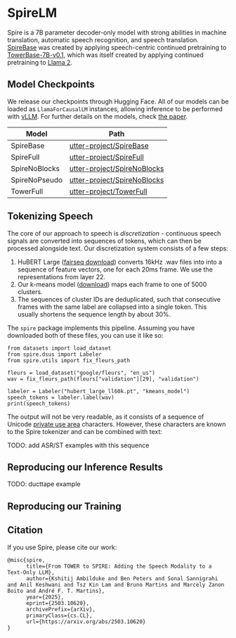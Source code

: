 # SpireLM
Spire is a 7B parameter decoder-only model with strong abilities in machine translation, automatic speech recognition, and speech translation. [SpireBase](https://huggingface.co/utter-project/SpireBase) was created by applying speech-centric continued pretraining to [TowerBase-7B-v0.1](https://huggingface.co/Unbabel/TowerBase-7B-v0.1), which was itself created by applying continued pretraining to [Llama 2](https://huggingface.co/meta-llama/Llama-2-7b).

## Model Checkpoints
We release our checkpoints through Hugging Face. All of our models can be loaded as `LlamaForCausalLM` instances, allowing inference to be performed with [vLLM](https://github.com/vllm-project/vllm). For further details on the models, check [the paper](https://arxiv.org/abs/2503.10620).

| Model | Path |
| ----- | ---- |
| SpireBase | [utter-project/SpireBase](https://huggingface.co/utter-project/SpireBase) |
| SpireFull | [utter-project/SpireFull](https://huggingface.co/utter-project/SpireFull) |
| SpireNoBlocks | [utter-project/SpireNoBlocks](https://huggingface.co/utter-project/SpireNoBlocks) |
| SpireNoPseudo | [utter-project/SpireNoBlocks](https://huggingface.co/utter-project/SpireNoPseudo) |
| TowerFull | [utter-project/TowerFull](https://huggingface.co/utter-project/TowerFull) |

## Tokenizing Speech
The core of our approach to speech is *discretization* - continuous speech signals are converted into sequences of tokens, which can then be processed alongside text. Our discretization system consists of a few steps:

1. HuBERT Large ([fairseq download](https://dl.fbaipublicfiles.com/hubert/hubert_large_ll60k.pt)) converts 16kHz .wav files into into a sequence of feature vectors, one for each 20ms frame. We use the representations from layer 22.
2. Our k-means model ([download](https://huggingface.co/utter-project/SpireKMeans/resolve/main/kmeans_model)) maps each frame to one of 5000 clusters.
3. The sequences of cluster IDs are deduplicated, such that consecutive frames with the same label are collapsed into a single token. This usually shortens the sequence length by about 30%.

The `spire` package implements this pipeline. Assuming you have downloaded both of these files, you can use it like so:

```
from datasets import load_dataset
from spire.dsus import Labeler
from spire.utils import fix_fleurs_path

fleurs = load_dataset("google/fleurs", "en_us")
wav = fix_fleurs_path(fleurs["validation"][29], "validation")

labeler = Labeler("hubert_large_ll60k.pt", "kmeans_model")
speech_tokens = labeler.label(wav)
print(speech_tokens)
```

The output will not be very readable, as it consists of a sequence of Unicode [private use area](https://en.wikipedia.org/wiki/Private_Use_Areas) characters. However, these characters are known to the Spire tokenizer and can be combined with text:

TODO: add ASR/ST examples with this sequence

## Reproducing our Inference Results
TODO: ducttape example

## Reproducing our Training

## Citation
If you use Spire, please cite our work:
```
@misc{spire,
      title={From TOWER to SPIRE: Adding the Speech Modality to a Text-Only LLM}, 
      author={Kshitij Ambilduke and Ben Peters and Sonal Sannigrahi and Anil Keshwani and Tsz Kin Lam and Bruno Martins and Marcely Zanon Boito and André F. T. Martins},
      year={2025},
      eprint={2503.10620},
      archivePrefix={arXiv},
      primaryClass={cs.CL},
      url={https://arxiv.org/abs/2503.10620}
}
```
